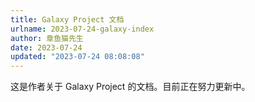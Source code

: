 ```yaml
---
title: Galaxy Project 文档
urlname: 2023-07-24-galaxy-index
author: 章鱼猫先生
date: 2023-07-24
updated: "2023-07-24 08:08:08"
---
```


这是作者关于 Galaxy Project 的文档。目前正在努力更新中。

